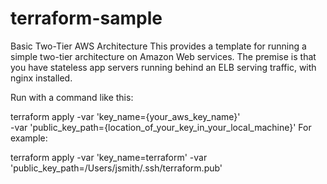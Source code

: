# terraform-sample

Basic Two-Tier AWS Architecture
This provides a template for running a simple two-tier architecture on Amazon Web services. The premise is that you have stateless app servers running behind an ELB serving traffic, with nginx installed.

Run with a command like this:

terraform apply -var 'key_name={your_aws_key_name}' \
   -var 'public_key_path={location_of_your_key_in_your_local_machine}'
For example:

terraform apply -var 'key_name=terraform' -var 'public_key_path=/Users/jsmith/.ssh/terraform.pub'
